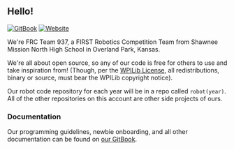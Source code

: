 ## Hello!
[![GitBook](https://img.shields.io/badge/GitBook-3884FF?logo=gitbook&logoColor=fff)](https://frc937.gitbook.io/frc-team-937/v/programming)
[![Website](https://img.shields.io/website-up-down-green-red/http/frc937.github.io.svg)](https://frc937.github.io/)

We're FRC Team 937, a FIRST Robotics Competition Team from Shawnee Mission North High School in Overland Park, Kansas.

We're all about open source, so any of our code is free for others to use and take inspiration from! (Though, per the [WPILib License](https://github.com/frc937/robot2023/blob/main/WPILib-License.md), all redistributions, binary or source, must bear the WPILib copyright notice).

Our robot code repository for each year will be in a repo called `robot(year)`. All of the other repositories on this account are other side projects of ours.

### Documentation
Our programming guidelines, newbie onboarding, and all other documentation can be found on [our GitBook](https://frc937.gitbook.io/frc-team-937/v/programming).
